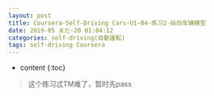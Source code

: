 ```yaml
---
layout: post
title: Coursera-Self-Driving Cars-U1-04-练习2-纵向车辆模型
date: 2019-05 まだ-20 01:04:12
categories: self-driving(自動運転)
tags: self-driving Coursera
---
```

* content
{:toc}

> 这个练习忒TM难了，暂时先pass